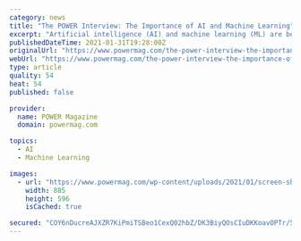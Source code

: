 ```yaml
---
category: news
title: "The POWER Interview: The Importance of AI and Machine Learning"
excerpt: "Artificial intelligence (AI) and machine learning (ML) are becoming synonymous with the operation of power generation facilities. The increased"
publishedDateTime: 2021-01-31T19:28:00Z
originalUrl: "https://www.powermag.com/the-power-interview-the-importance-of-ai-and-machine-learning/"
webUrl: "https://www.powermag.com/the-power-interview-the-importance-of-ai-and-machine-learning/"
type: article
quality: 54
heat: 54
published: false

provider:
  name: POWER Magazine
  domain: powermag.com

topics:
  - AI
  - Machine Learning

images:
  - url: "https://www.powermag.com/wp-content/uploads/2021/01/screen-shot-2021-01-29-at-9-28-06-am.png"
    width: 885
    height: 596
    isCached: true

secured: "COY6nDucreAJXZR7KiPmiTSBeo1CexQ02hbZ/DK3BiyQOsCIuDKKoavOPTr/5SX1zvx+JCH9E5qwvwUabATEkBEVKpo15vSWCMX3YPNU2ceQaL9DSfLaCIw41VGeV7fYpNt4Z9bAU81Jn2dbEttOBIC92DcL1Cve6+mWPP4pTmUpVlVBULBrwkwRtGCznNul4xhcQBkjrQyzsMIEGx6f0Ff7b1S6uuESBpMf0q6PwW2Yld8Vva1UAu55HhFnWEh1poVe/4cazyKjlt1W0wjknMM5cJirB4shkDjyZiGUTJbH0XRLc6VEic3eZUgGCi/kJ79PaUnAfikJHnlc1Ykp/2eUqB8Umqc2vXlMdKuEPuA=;i01DMK6u8zQUi85Deyy4qg=="
---
```


